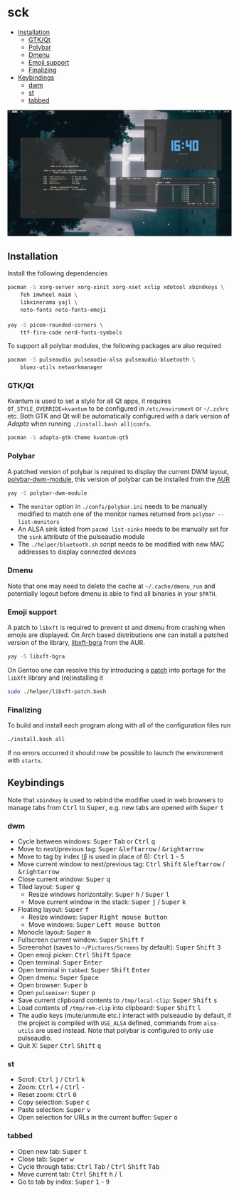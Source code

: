 # sck
* [Installation](#installation)
	* [GTK/Qt](#gtkqt)
	* [Polybar](#polybar)
	* [Dmenu](#dmenu)
	* [Emoji support](#emoji-support)
	* [Finalizing](#finalizing)
* [Keybindings](#keybindings)
	* [dwm](#dwm)
	* [st](#st)
	* [tabbed](#tabbed)

![](.github/screenshot.png)


## Installation
Install the following dependencies
```bash
pacman -S xorg-server xorg-xinit xorg-xset xclip xdotool xbindkeys \
	feh imwheel maim \
	libxinerama yajl \
	noto-fonts noto-fonts-emoji 

yay -S picom-rounded-corners \
	ttf-fira-code nerd-fonts-symbols
```
To support all polybar modules, the following packages are also required
```bash
pacman -S pulseaudio pulseaudio-alsa pulseaudio-bluetooth \
	bluez-utils networkmanager
```

### GTK/Qt
Kvantum is used to set a style for all Qt apps, it requires `QT_STYLE_OVERRIDE=kvantum` to be configured in `/etc/enviroment` or `~/.zshrc` etc. Both GTK and Qt will be automatically configured with a dark version of *Adapta* when running `./install.bash all|confs`. 
```bash
pacman -S adapta-gtk-theme kvantum-qt5
```

### Polybar
A patched version of polybar is required to display the current DWM layout, [polybar-dwm-module](https://github.com/mihirlad55/polybar-dwm-module), this version of polybar can be installed from the [AUR](https://aur.archlinux.org/packages/polybar-dwm-module) 
```bash
yay -S polybar-dwm-module
```

* The `monitor` option in `./confs/polybar.ini` needs to be manually modified to match one of the monitor names returned from `polybar --list-monitors`
* An ALSA sink listed from `pacmd list-sinks` needs to be manually set for the `sink` attribute of the pulseaudio module
* The `./helper/bluetooth.sh` script needs to be modified with new MAC addresses to display connected devices

### Dmenu
Note that one may need to delete the cache at `~/.cache/dmenu_run` and potentially logout before dmenu is able to find all binaries in your `$PATH`.

### Emoji support
A patch to `libxft` is required to prevent st and dmenu from crashing when emojis are displayed. On Arch based distributions one can install a patched version of the library, [libxft-bgra](https://aur.archlinux.org/packages/libxft-bgra/) from the AUR. 
```bash
yay -S libxft-bgra
```
On Gentoo one can resolve this by introducing a [patch](https://wiki.gentoo.org/wiki//etc/portage/patches) into portage for the `libXft` library and (re)installing it
```bash
sudo ./helper/libxft-patch.bash
```

### Finalizing
To build and install each program along with all of the configuration files run
```bash
./install.bash all
```
If no errors occurred it should now be possible to launch the environment with `startx`.

## Keybindings
Note that `xbindkey` is used to rebind the modifier used in web browsers to manage tabs from <kbd>Ctrl</kbd> to <kbd>Super</kbd>, e.g. new tabs are opened with <kbd>Super</kbd> <kbd>t</kbd> 

### dwm
* Cycle between windows: <kbd>Super</kbd> <kbd>Tab</kbd> or <kbd>Ctrl</kbd> <kbd>q</kbd>
* Move to next/previous tag: <kbd>Super</kbd> <kbd>&leftarrow</kbd> / <kbd>&rightarrow</kbd>
* Move to tag by index (*§* is used in place of 6): <kbd>Ctrl</kbd> <kbd>1</kbd> - <kbd>5</kbd>
* Move current window to next/previous tag: <kbd>Ctrl</kbd> <kbd>Shift</kbd>  <kbd>&leftarrow</kbd> / <kbd>&rightarrow</kbd>
* Close current window: <kbd>Super</kbd> <kbd>q</kbd>
* Tiled layout: <kbd>Super</kbd> <kbd>g</kbd>
	* Resize windows horizontally: <kbd>Super</kbd> <kbd>h</kbd> / <kbd>Super</kbd> <kbd>l</kbd>
	* Move current window in the stack: <kbd>Super</kbd> <kbd>j</kbd> / <kbd>Super</kbd> <kbd>k</kbd>
* Floating layout: <kbd>Super</kbd> <kbd>f</kbd>
	* Resize windows: <kbd>Super</kbd> <kbd>Right mouse button</kbd>
	* Move windows: <kbd>Super</kbd> <kbd>Left mouse button</kbd>
* Monocle layout: <kbd>Super</kbd> <kbd>m</kbd>
* Fullscreen current window: <kbd>Super</kbd> <kbd>Shift</kbd> <kbd>f</kbd>
* Screenshot (saves to `~/Pictures/Screens` by default): <kbd>Super</kbd> <kbd>Shift</kbd> <kbd>3</kbd>
* Open emoji picker: <kbd>Ctrl</kbd> <kbd>Shift</kbd> <kbd>Space</kbd> 
* Open terminal: <kbd>Super</kbd> <kbd>Enter</kbd> 
* Open terminal in `tabbed`: <kbd>Super</kbd> <kbd>Shift</kbd> <kbd>Enter</kbd> 
* Open dmenu: <kbd>Super</kbd> <kbd>Space</kbd> 
* Open browser: <kbd>Super</kbd> <kbd>b</kbd> 
* Open `pulsemixer`: <kbd>Super</kbd> <kbd>p</kbd> 
* Save current clipboard contents to `/tmp/local-clip`: <kbd>Super</kbd> <kbd>Shift</kbd> <kbd>s</kbd> 
* Load contents of `/tmp/rem-clip` into clipboard: <kbd>Super</kbd> <kbd>Shift</kbd> <kbd>l</kbd> 
* The audio keys (mute/unmute etc.) interact with pulseaudio by default, if the project is compiled with `USE_ALSA` defined, commands from `alsa-utils` are used instead. Note that polybar is configured to only use pulseaudio.
* Quit X: <kbd>Super</kbd> <kbd>Ctrl</kbd> <kbd>Shift</kbd> <kbd>q</kbd> 

### st
* Scroll: <kbd>Ctrl</kbd> <kbd>j</kbd> / <kbd>Ctrl</kbd> <kbd>k</kbd>
* Zoom: <kbd>Ctrl</kbd> <kbd>+</kbd> / <kbd>Ctrl</kbd> <kbd>-</kbd>
* Reset zoom: <kbd>Ctrl</kbd> <kbd>0</kbd> 
* Copy selection: <kbd>Super</kbd> <kbd>c</kbd>
* Paste selection: <kbd>Super</kbd> <kbd>v</kbd>
* Open selection for URLs in the current buffer: <kbd>Super</kbd> <kbd>o</kbd>

### tabbed
* Open new tab: <kbd>Super</kbd> <kbd>t</kbd>
* Close tab: <kbd>Super</kbd> <kbd>w</kbd> 
* Cycle through tabs: <kbd>Ctrl</kbd> <kbd>Tab</kbd> / <kbd>Ctrl</kbd> <kbd>Shift</kbd> <kbd>Tab</kbd> 
* Move current tab: <kbd>Ctrl</kbd> <kbd>Shift</kbd> <kbd>h</kbd> / <kbd>l</kbd>
* Go to tab by index: <kbd>Super</kbd> <kbd>1</kbd> - <kbd>9</kbd> 
